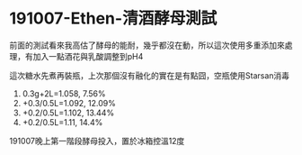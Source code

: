 # 191007-Ethen-清酒酵母測試

前面的測試看來我高估了酵母的能耐，幾乎都沒在動，所以這次使用多重添加來處理，有加入一點酒花與乳酸調整到pH4

這次糖水先煮再裝瓶，上次那個沒有融化的實在是有點囧，空瓶使用Starsan消毒

1. 0.3g+2L=1.058, 7.56%
2. +0.3/0.5L=1.092, 12.09%
3. +0.2/0.5L=1.102, 13.44%
4. +0.2/0.5L=1.11, 14.4%

191007晚上第一階段酵母投入，置於冰箱控溫12度